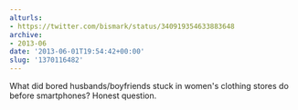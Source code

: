 ```yaml
---
alturls:
- https://twitter.com/bismark/status/340919354633883648
archive:
- 2013-06
date: '2013-06-01T19:54:42+00:00'
slug: '1370116482'
---
```


What did bored husbands/boyfriends stuck in women's clothing stores do before smartphones? Honest question.

